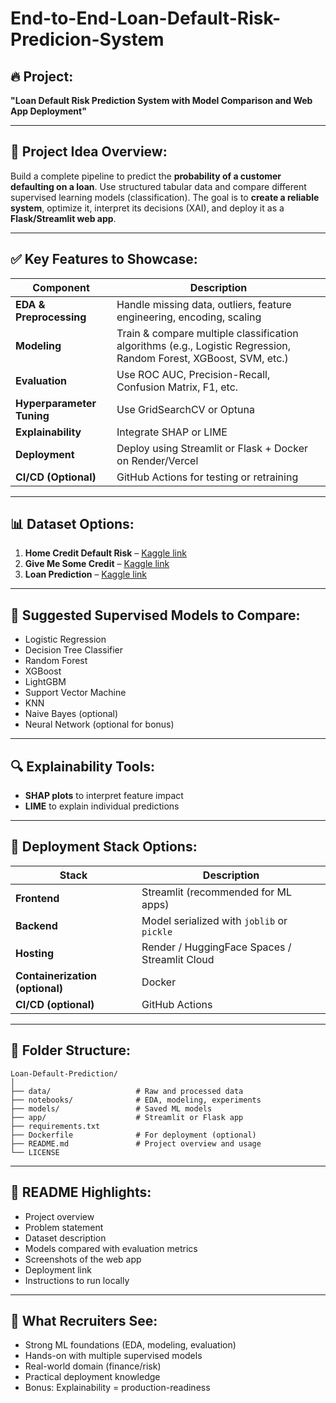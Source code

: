 # End-to-End-Loan-Default-Risk-Predicion-System

## 🔥 **Project:**

**"Loan Default Risk Prediction System with Model Comparison and Web App Deployment"**

---

## 🧠 **Project Idea Overview:**

Build a complete pipeline to predict the **probability of a customer defaulting on a loan**. Use structured tabular data and compare different supervised learning models (classification). The goal is to **create a reliable system**, optimize it, interpret its decisions (XAI), and deploy it as a **Flask/Streamlit web app**.

---

## ✅ **Key Features to Showcase:**

| Component                 | Description                                                                                                       |
| ------------------------- | ----------------------------------------------------------------------------------------------------------------- |
| **EDA & Preprocessing**   | Handle missing data, outliers, feature engineering, encoding, scaling                                             |
| **Modeling**              | Train & compare multiple classification algorithms (e.g., Logistic Regression, Random Forest, XGBoost, SVM, etc.) |
| **Evaluation**            | Use ROC AUC, Precision-Recall, Confusion Matrix, F1, etc.                                                         |
| **Hyperparameter Tuning** | Use GridSearchCV or Optuna                                                                                        |
| **Explainability**        | Integrate SHAP or LIME                                                                                            |
| **Deployment**            | Deploy using Streamlit or Flask + Docker on Render/Vercel                                                         |
| **CI/CD (Optional)**      | GitHub Actions for testing or retraining                                                                          |

---

## 📊 Dataset Options:

1. **Home Credit Default Risk** – [Kaggle link](https://www.kaggle.com/competitions/home-credit-default-risk)
2. **Give Me Some Credit** – [Kaggle link](https://www.kaggle.com/c/GiveMeSomeCredit)
3. **Loan Prediction** – [Kaggle link](https://www.kaggle.com/datasets/tejashvi14/loan-prediction)

---

## 🧱 Suggested Supervised Models to Compare:

* Logistic Regression
* Decision Tree Classifier
* Random Forest
* XGBoost
* LightGBM
* Support Vector Machine
* KNN
* Naive Bayes (optional)
* Neural Network (optional for bonus)

---

## 🔍 Explainability Tools:

* **SHAP plots** to interpret feature impact
* **LIME** to explain individual predictions

---

## 🚀 Deployment Stack Options:

| Stack                           | Description                                   |
| ------------------------------- | --------------------------------------------- |
| **Frontend**                    | Streamlit (recommended for ML apps)           |
| **Backend**                     | Model serialized with `joblib` or `pickle`    |
| **Hosting**                     | Render / HuggingFace Spaces / Streamlit Cloud |
| **Containerization (optional)** | Docker                                        |
| **CI/CD (optional)**            | GitHub Actions                                |

---

## 📁 Folder Structure:

```
Loan-Default-Prediction/
│
├── data/                   # Raw and processed data
├── notebooks/              # EDA, modeling, experiments
├── models/                 # Saved ML models
├── app/                    # Streamlit or Flask app
├── requirements.txt
├── Dockerfile              # For deployment (optional)
├── README.md               # Project overview and usage
└── LICENSE
```

---

## 📝 README Highlights:

* Project overview
* Problem statement
* Dataset description
* Models compared with evaluation metrics
* Screenshots of the web app
* Deployment link
* Instructions to run locally

---

## 🧠 What Recruiters See:

* Strong ML foundations (EDA, modeling, evaluation)
* Hands-on with multiple supervised models
* Real-world domain (finance/risk)
* Practical deployment knowledge
* Bonus: Explainability = production-readiness

